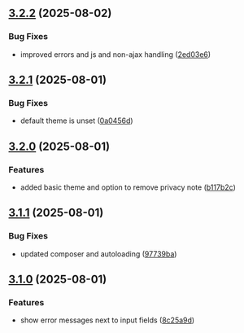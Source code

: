 ## [3.2.2](https://github.com/tearoom1/uniform-contact-block/compare/v3.2.1...v3.2.2) (2025-08-02)


### Bug Fixes

* improved errors and js and non-ajax handling ([2ed03e6](https://github.com/tearoom1/uniform-contact-block/commit/2ed03e68a7b620387dde6fac45cce48119ca93d1))

## [3.2.1](https://github.com/tearoom1/uniform-contact-block/compare/v3.2.0...v3.2.1) (2025-08-01)


### Bug Fixes

* default theme is unset ([0a0456d](https://github.com/tearoom1/uniform-contact-block/commit/0a0456db86e94cebbb51f21650b47e57191dd0e3))

## [3.2.0](https://github.com/tearoom1/uniform-contact-block/compare/v3.1.1...v3.2.0) (2025-08-01)


### Features

* added basic theme and option to remove privacy note ([b117b2c](https://github.com/tearoom1/uniform-contact-block/commit/b117b2c61bfb192ae7193e816478916eef3f9c93))

## [3.1.1](https://github.com/tearoom1/uniform-contact-block/compare/v3.1.0...v3.1.1) (2025-08-01)


### Bug Fixes

* updated composer and autoloading ([97739ba](https://github.com/tearoom1/uniform-contact-block/commit/97739bab49887693885360f22204d5e6dffca3d2))

## [3.1.0](https://github.com/tearoom1/uniform-contact-block/compare/v3.0.3...v3.1.0) (2025-08-01)


### Features

* show error messages next to input fields ([8c25a9d](https://github.com/tearoom1/uniform-contact-block/commit/8c25a9d5b8f0d3417edbfcafa5ee106f9fe6b700))

